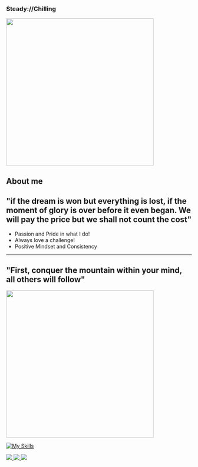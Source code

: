 ### Steady://Chilling

<picture> <img align="center" src="https://media.tenor.com/en69XVkSCFoAAAAd/brook-one.gif" width = 400px></picture>

## **About me**

"if the dream is won but everything is lost, if the moment of glory is over before it even began. We will pay the price but we shall not count the cost"
--------------------------------------------------------------------------------------------------------------------------------------------------------
- Passion and Pride in what I do!
- Always love a challenge!
- Positive Mindset and Consistency

--------------------------------------------------------------------------------------------------------------------------------------------------------
## "First, conquer the mountain within your mind, all others will follow"

<picture> <img align="center" src="https://giffiles.alphacoders.com/218/218671.gif" width = 400px></picture>

[![My Skills](https://skillicons.dev/icons?i=js,html,css,docker,nodejs,nextjs,postgres,androidstudio,redis,redux)](https://skillicons.dev)




<a href='https://www.linkedin.com/in/keegan-beuthin-545a6b135/' target="_blank">
  <img src='https://img.shields.io/badge/LinkedIn-0077B5?style=for-the-badge&logo=linkedin&logoColor=white'/>
</a>

<a href='https://discordapp.com/users/200910132333248519' target="_blank">
  <img src='https://img.shields.io/badge/Discord-7289DA?style=for-the-badge&logo=discord&logoColor=white'/>
</a>

<a href="mailto:kdbeuthin@gmail.com" target="_blank">
  <img src="https://img.shields.io/badge/Email me-100000?style=for-the-badge&logo=Tutanota&logoColor=61afef&labelColor=1f2430&color=1f2430">
</a>
